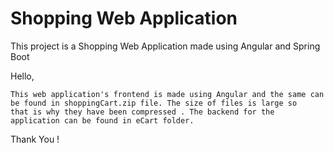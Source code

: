 # Shopping Web Application
This project is a Shopping Web Application made using Angular and Spring Boot

Hello,

    This web application's frontend is made using Angular and the same can be found in shoppingCart.zip file. The size of files is large so 
    that is why they have been compressed . The backend for the application can be found in eCart folder.
    
Thank You !
